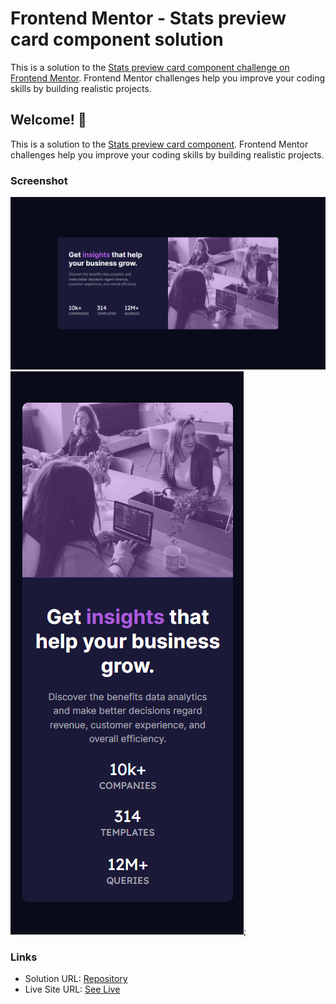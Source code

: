 # Frontend Mentor - Stats preview card component solution

This is a solution to the [Stats preview card component challenge on Frontend Mentor](https://www.frontendmentor.io/challenges/stats-preview-card-component-8JqbgoU62). Frontend Mentor challenges help you improve your coding skills by building realistic projects. 

## Welcome! 👋

This is a solution to the [Stats preview card component](https://www.frontendmentor.io/challenges/stats-preview-card-component-8JqbgoU62). Frontend Mentor challenges help you improve your coding skills by building realistic projects. 

### Screenshot

![Final output screenshot](/images/desktop-result.png)
![Final output screenshot](/images/mobile-result.png);

### Links

- Solution URL: [Repository](https://github.com/eyedent1ty/stats-preview-card-component)
- Live Site URL: [See Live](https://eyedent1ty-stats-preview-card-component.netlify.app)
